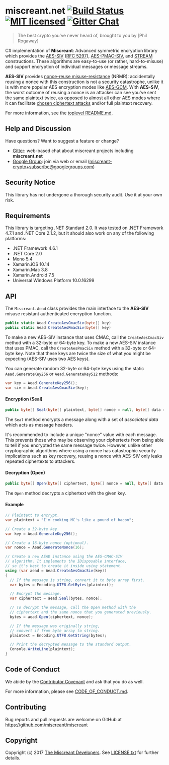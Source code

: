 # miscreant.net [![Build Status][build-image]][build-link] [![MIT licensed][license-shield]][license-link] [![Gitter Chat][gitter-image]][gitter-link]

[build-image]: https://secure.travis-ci.org/miscreant/miscreant.svg?branch=master
[build-link]: https://travis-ci.org/miscreant/miscreant
[license-shield]: https://img.shields.io/badge/license-MIT-blue.svg
[license-link]: https://github.com/miscreant/miscreant/blob/master/LICENSE.txt
[gitter-image]: https://badges.gitter.im/badge.svg
[gitter-link]: https://gitter.im/miscreant/Lobby

> The best crypto you've never heard of, brought to you by [Phil Rogaway]

C# implementation of **Miscreant**: Advanced symmetric encryption library
which provides the [AES-SIV] ([RFC 5297]), [AES-PMAC-SIV], and [STREAM]
constructions. These algorithms are easy-to-use (or rather, hard-to-misuse)
and support encryption of individual messages or message streams.

[AES-SIV]: https://github.com/miscreant/miscreant/wiki/AES-SIV
[RFC 5297]: https://tools.ietf.org/html/rfc5297
[AES-PMAC-SIV]: https://github.com/miscreant/miscreant/wiki/AES-PMAC-SIV
[STREAM]: https://github.com/miscreant/miscreant/wiki/STREAM

**AES-SIV** provides [nonce-reuse misuse-resistance] (NRMR): accidentally
reusing a nonce with this construction is not a security catastrophe,
unlike it is with more popular AES encryption modes like [AES-GCM].
With **AES-SIV**, the worst outcome of reusing a nonce is an attacker
can see you've sent the same plaintext twice, as opposed to almost all other
AES modes where it can facilitate [chosen ciphertext attacks] and/or
full plaintext recovery.

For more information, see the [toplevel README.md].

[nonce-reuse misuse-resistance]: https://github.com/miscreant/miscreant/wiki/Nonce-Reuse-Misuse-Resistance
[AES-GCM]: https://en.wikipedia.org/wiki/Galois/Counter_Mode
[chosen ciphertext attacks]: https://en.wikipedia.org/wiki/Chosen-ciphertext_attack
[toplevel README.md]: https://github.com/miscreant/miscreant/blob/master/README.md

## Help and Discussion

Have questions? Want to suggest a feature or change?

* [Gitter]: web-based chat about miscreant projects including **miscreant.net**
* [Google Group]: join via web or email ([miscreant-crypto+subscribe@googlegroups.com])

[Gitter]: https://gitter.im/miscreant/Lobby
[Google Group]: https://groups.google.com/forum/#!forum/miscreant-crypto
[miscreant-crypto+subscribe@googlegroups.com]: mailto:miscreant-crypto+subscribe@googlegroups.com?subject=subscribe

## Security Notice

This library has not undergone a thorough security audit. Use it at your own risk.

## Requirements

This library is targeting .NET Standard 2.0. It was tested on .NET Framework 4.7.1
and .NET Core 2.1.2, but it should also work on any of the following platforms:

- .NET Framework 4.6.1
- .NET Core 2.0
- Mono 5.4
- Xamarin.iOS 10.14
- Xamarin.Mac 3.8
- Xamarin.Android 7.5
- Universal Windows Platform 10.0.16299

## API

The `Miscreant.Aead` class provides the main interface to the **AES-SIV** misuse
resistant authenticated encryption function.

```csharp
public static Aead CreateAesCmacSiv(byte[] key)
public static Aead CreateAesPmacSiv(byte[] key)
```

To make a new AES-SIV instance that uses CMAC, call the
`CreateAesCmacSiv` method with a 32-byte or 64-byte key.
To make a new AES-SIV instance that uses PMAC, call the
`CreateAesPmacSiv` method with a 32-byte or 64-byte key.
Note that these keys are twice the size of what you might
be expecting (AES-SIV uses two AES keys).

You can generate random 32-byte or 64-byte keys using the static
`Aead.GenerateKey256` or `Aead.GenerateKey512` methods:

```csharp
var key = Aead.GenerateKey256();
var siv = Aead.CreateAesCmacSiv(key);
```

#### Encryption (Seal)

```csharp
public byte[] Seal(byte[] plaintext, byte[] nonce = null, byte[] data = null)
```

The `Seal` method encrypts a message along with a set of *associated data*
which acts as message headers.

It's recommended to include a unique "nonce" value with each message. This
prevents those who may be observing your ciphertexts from being able to tell
if you encrypted the same message twice. However, unlike other cryptographic
algorithms where using a nonce has catastrophic security implications such as
key recovery, reusing a nonce with AES-SIV only leaks repeated ciphertexts to
attackers.

#### Decryption (Open)

```csharp
public byte[] Open(byte[] ciphertext, byte[] nonce = null, byte[] data = null)
```

The `Open` method decrypts a ciphertext with the given key.

#### Example

```csharp
// Plaintext to encrypt.
var plaintext = "I'm cooking MC's like a pound of bacon";

// Create a 32-byte key.
var key = Aead.GenerateKey256();

// Create a 16-byte nonce (optional).
var nonce = Aead.GenerateNonce(16);

// Create a new AEAD instance using the AES-CMAC-SIV
// algorithm. It implements the IDisposable interface,
// so it's best to create it inside using statement.
using (var aead = Aead.CreateAesCmacSiv(key))
{
  // If the message is string, convert it to byte array first.
  var bytes = Encoding.UTF8.GetBytes(plaintext);

  // Encrypt the message.
  var ciphertext = aead.Seal(bytes, nonce);

  // To decrypt the message, call the Open method with the
  // ciphertext and the same nonce that you generated previously.
  bytes = aead.Open(ciphertext, nonce);

  // If the message was originally string,
  // convert if from byte array to string.
  plaintext = Encoding.UTF8.GetString(bytes);

  // Print the decrypted message to the standard output.
  Console.WriteLine(plaintext);
}
```

## Code of Conduct

We abide by the [Contributor Covenant][cc] and ask that you do as well.

For more information, please see [CODE_OF_CONDUCT.md].

[cc]: https://contributor-covenant.org
[CODE_OF_CONDUCT.md]: https://github.com/miscreant/miscreant/blob/master/CODE_OF_CONDUCT.md

## Contributing

Bug reports and pull requests are welcome on GitHub at https://github.com/miscreant/miscreant

## Copyright

Copyright (c) 2017 [The Miscreant Developers][AUTHORS].
See [LICENSE.txt] for further details.

[AUTHORS]: https://github.com/miscreant/miscreant/blob/master/AUTHORS.md
[LICENSE.txt]: https://github.com/miscreant/miscreant/blob/master/LICENSE.txt
